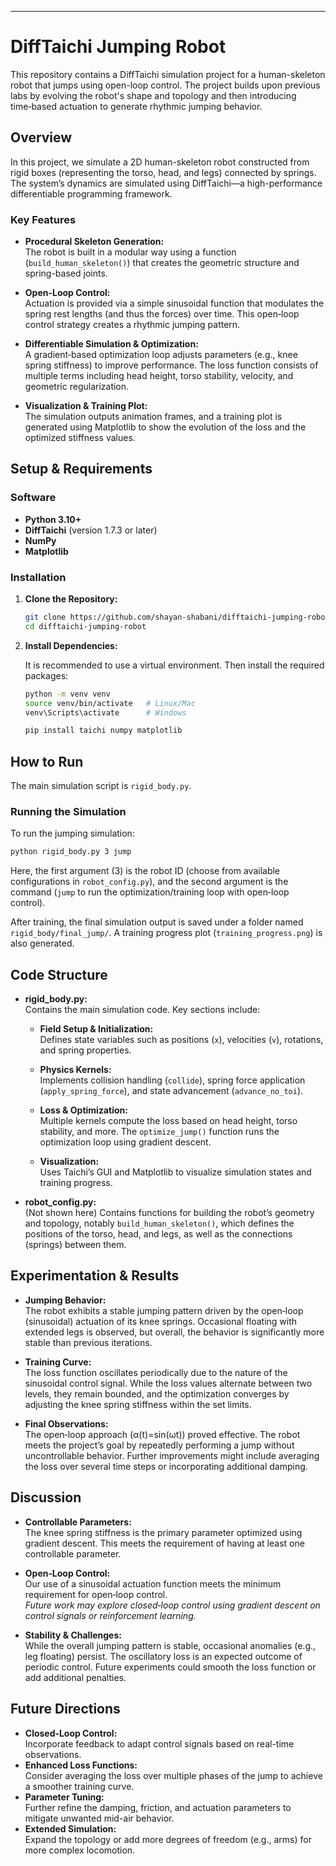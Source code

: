 ---

# DiffTaichi Jumping Robot

This repository contains a DiffTaichi simulation project for a human-skeleton robot that jumps using open-loop control. The project builds upon previous labs by evolving the robot's shape and topology and then introducing time‑based actuation to generate rhythmic jumping behavior.  

## Overview

In this project, we simulate a 2D human-skeleton robot constructed from rigid boxes (representing the torso, head, and legs) connected by springs. The system’s dynamics are simulated using DiffTaichi—a high-performance differentiable programming framework.  

### Key Features

- **Procedural Skeleton Generation:**  
  The robot is built in a modular way using a function (`build_human_skeleton()`) that creates the geometric structure and spring-based joints.
  
- **Open-Loop Control:**  
  Actuation is provided via a simple sinusoidal function that modulates the spring rest lengths (and thus the forces) over time. This open‑loop control strategy creates a rhythmic jumping pattern.

- **Differentiable Simulation & Optimization:**  
  A gradient‑based optimization loop adjusts parameters (e.g., knee spring stiffness) to improve performance. The loss function consists of multiple terms including head height, torso stability, velocity, and geometric regularization.

- **Visualization & Training Plot:**  
  The simulation outputs animation frames, and a training plot is generated using Matplotlib to show the evolution of the loss and the optimized stiffness values.

## Setup & Requirements

### Software

- **Python 3.10+**
- **DiffTaichi** (version 1.7.3 or later)
- **NumPy**
- **Matplotlib**

### Installation

1. **Clone the Repository:**

   ```bash
   git clone https://github.com/shayan-shabani/difftaichi-jumping-robot.git
   cd difftaichi-jumping-robot
   ```

2. **Install Dependencies:**

   It is recommended to use a virtual environment. Then install the required packages:
   
   ```bash
   python -m venv venv
   source venv/bin/activate   # Linux/Mac
   venv\Scripts\activate      # Windows

   pip install taichi numpy matplotlib
   ```

## How to Run

The main simulation script is `rigid_body.py`.

### Running the Simulation

To run the jumping simulation:
  
```bash
python rigid_body.py 3 jump
```

Here, the first argument (3) is the robot ID (choose from available configurations in `robot_config.py`), and the second argument is the command (`jump` to run the optimization/training loop with open‑loop control).

After training, the final simulation output is saved under a folder named `rigid_body/final_jump/`. A training progress plot (`training_progress.png`) is also generated.

## Code Structure

- **rigid_body.py:**  
  Contains the main simulation code. Key sections include:
  
  - **Field Setup & Initialization:**  
    Defines state variables such as positions (`x`), velocities (`v`), rotations, and spring properties.
  
  - **Physics Kernels:**  
    Implements collision handling (`collide`), spring force application (`apply_spring_force`), and state advancement (`advance_no_toi`).
  
  - **Loss & Optimization:**  
    Multiple kernels compute the loss based on head height, torso stability, and more. The `optimize_jump()` function runs the optimization loop using gradient descent.
  
  - **Visualization:**  
    Uses Taichi’s GUI and Matplotlib to visualize simulation states and training progress.

- **robot_config.py:**  
  (Not shown here) Contains functions for building the robot’s geometry and topology, notably `build_human_skeleton()`, which defines the positions of the torso, head, and legs, as well as the connections (springs) between them.

## Experimentation & Results

- **Jumping Behavior:**  
  The robot exhibits a stable jumping pattern driven by the open‑loop (sinusoidal) actuation of its knee springs. Occasional floating with extended legs is observed, but overall, the behavior is significantly more stable than previous iterations.

- **Training Curve:**  
  The loss function oscillates periodically due to the nature of the sinusoidal control signal. While the loss values alternate between two levels, they remain bounded, and the optimization converges by adjusting the knee spring stiffness within the set limits.  

- **Final Observations:**  
  The open‑loop approach (α(t)=sin(ωt)) proved effective. The robot meets the project’s goal by repeatedly performing a jump without uncontrollable behavior. Further improvements might include averaging the loss over several time steps or incorporating additional damping.

## Discussion

- **Controllable Parameters:**  
  The knee spring stiffness is the primary parameter optimized using gradient descent. This meets the requirement of having at least one controllable parameter.

- **Open‑Loop Control:**  
  Our use of a sinusoidal actuation function meets the minimum requirement for open‑loop control.  
  *Future work may explore closed‑loop control using gradient descent on control signals or reinforcement learning.*

- **Stability & Challenges:**  
  While the overall jumping pattern is stable, occasional anomalies (e.g., leg floating) persist. The oscillatory loss is an expected outcome of periodic control. Future experiments could smooth the loss function or add additional penalties.

## Future Directions

- **Closed‑Loop Control:**  
  Incorporate feedback to adapt control signals based on real-time observations.
- **Enhanced Loss Functions:**  
  Consider averaging the loss over multiple phases of the jump to achieve a smoother training curve.
- **Parameter Tuning:**  
  Further refine the damping, friction, and actuation parameters to mitigate unwanted mid-air behavior.
- **Extended Simulation:**  
  Expand the topology or add more degrees of freedom (e.g., arms) for more complex locomotion.

